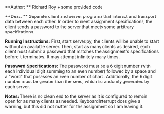 **Author: **
        Richard Roy + some provided code

**Desc: **
        Separate client and server programs that interact and transport data between each other.
        In order to meet assignment specifications, the client sends a password to the server that
        meets some arbitrary specifications.

**Running Instructions:**
        First, start server.py, the clients will be unable to start without an available server.
        Then, start as many clients as desired, each client must submit a password that matches
        the assignment's specifications before it terminates. It may attempt infinitely many times.

**Password Specifications:**
        The password must be a 6 digit number (with each individual digit summing to an even number)
        followed by a space and a "word" that posesses an even number of chars.
        Additionally, the 6 digit number must be greater than the seed, which is randomly generated
        by each server.

**Notes:**
        There is no clean end to the server as it is configured to remain open for as many clients 
        as needed. KeyboardInterrupt does give a warning, but this did not matter for the assignment
        so I am leaving it.
